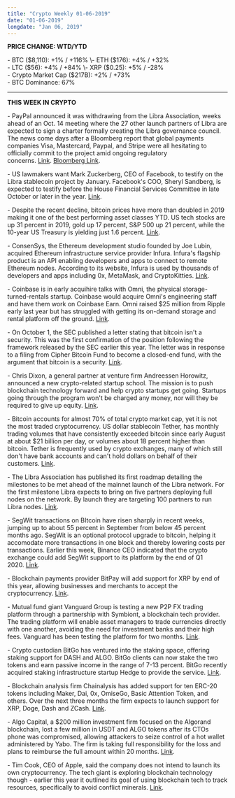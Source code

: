 ```yaml
---
title: "Crypto Weekly 01-06-2019"
date: "01-06-2019"
longdate: "Jan 06, 2019"
---
```


**PRICE CHANGE: WTD/YTD**

\- BTC ($8,110): +1% / +116%  
\- ETH ($176): +4% / +32%  
\- LTC ($56): +4% / +84%  
\- XRP ($0.25): +5% / -28%  
\- Crypto Market Cap ($217B): +2% / +73%  
\- BTC Dominance: 67%



---

**THIS WEEK IN CRYPTO**

\- PayPal announced it was withdrawing from the Libra Association, weeks ahead of an Oct. 14 meeting where the 27 other launch partners of Libra are expected to sign a charter formally creating the Libra governance council. The news come days after a Bloomberg report that global payments companies Visa, Mastercard, Paypal, and Stripe were all hesitating to officially commit to the project amid ongoing regulatory concerns. [Link](https://www.theverge.com/2019/10/4/20899310/facebook-libra-paypal-online-currency-payment-system-cryptocurrency). [Bloomberg Link](https://www.bloomberg.com/news/articles/2019-10-01/facebook-libra-payments-partners-waver-on-cryptocurrency-support).   
  
\- US lawmakers want Mark Zuckerberg, CEO of Facebook, to testify on the Libra stablecoin project by January. Facebook's COO, Sheryl Sandberg, is expected to testify before the House Financial Services Committee in late October or later in the year. [Link](https://uk.reuters.com/article/us-facebook-cryptocurrency/u-s-house-panel-wants-facebooks-zuckerberg-to-testify-on-libra-by-january-idUKKBN1WJ05F).   
  
\- Despite the recent decline, bitcoin prices have more than doubled in 2019 making it one of the best performing asset classes YTD. US tech stocks are up 31 percent in 2019, gold up 17 percent, S&P 500 up 21 percent, while the 10-year US Treasury is yielding just 1.6 percent. [Link](https://www.coindesk.com/bitcoin-is-2019s-best-performing-asset-even-after-recent-price-downturn).   
  
\- ConsenSys, the Ethereum development studio founded by Joe Lubin, acquired Ethereum infrastructure service provider Infura. Infura's flagship product is an API enabling developers and apps to connect to remote Ethereum nodes. According to its website, Infura is used by thousands of developers and apps including 0x, MetaMask, and CryptoKitties. [Link](https://blog.infura.io/infura-has-officially-been-acquired-by-consensys-e6ac5d27afa).   
  
\- Coinbase is in early acquihire talks with Omni, the physical storage-turned-rentals startup. Coinbase would acquire Omni's engineering staff and have them work on Coinbase Earn. Omni raised $25 million from Ripple early last year but has struggled with getting its on-demand storage and rental platform off the ground. [Link](https://techcrunch.com/2019/10/04/omni/).   
  
\- On October 1, the SEC published a letter stating that bitcoin isn't a security. This was the first confirmation of the position following the framework released by the SEC earlier this year. The letter was in response to a filing from Cipher Bitcoin Fund to become a closed-end fund, with the argument that bitcoin is a security. [Link](https://www.theblockcrypto.com/post/42174/bitcoin-isnt-a-security-according-to-sec-staff).   
  
\- Chris Dixon, a general partner at venture firm Andreessen Horowitz, announced a new crypto-related startup school. The mission is to push blockchain technology forward and help crypto startups get going. Startups going through the program won't be charged any money, nor will they be required to give up equity. [Link](https://pages.a16z.com/Crypto-Startup-School-2019_LP-v-2.html).   
  
\- Bitcoin accounts for almost 70% of total crypto market cap, yet it is not the most traded cryptocurrency. US dollar stablecoin Tether, has monthly trading volumes that have consistently exceeded bitcoin since early August at about $21 billion per day, or volumes about 18 percent higher than bitcoin. Tether is frequently used by crypto exchanges, many of which still don't have bank accounts and can't hold dollars on behalf of their customers. [Link](https://www.bloomberg.com/news/articles/2019-10-01/tether-not-bitcoin-likely-the-world-s-most-used-cryptocurrency).   
  
\- The Libra Association has published its first roadmap detailing the milestones to be met ahead of the mainnet launch of the Libra network. For the first milestone Libra expects to bring on five partners deploying full nodes on the network. By launch they are targeting 100 partners to run Libra nodes. [Link](https://developers.libra.org/blog/2019/10/02/libra-developer-update/?sf220613563=1).   
  
\- SegWit transactions on BItcoin have risen sharply in recent weeks, jumping up to about 55 percent in September from below 45 percent months ago. SegWit is an optional protocol upgrade to bitcoin, helping it accomodate more transactions in one block and thereby lowering costs per transactions. Earlier this week, Binance CEO indicated that the crypto exchange could add SegWit support to its platform by the end of Q1 2020. [Link](https://www.theblockcrypto.com/linked/42041/segwit-transactions-on-bitcoin-network-have-risen-sharply-in-september).   
  
\- Blockchain payments provider BitPay will add support for XRP by end of this year, allowing businesses and merchants to accept the cryptocurrency. [Link](https://www.theblockcrypto.com/linked/41770/bitpay-to-add-support-for-xrp-cryptocurrency-later-this-year).   
  
\- Mutual fund giant Vanguard Group is testing a new P2P FX trading platform through a partnership with Symbiont, a blockchain tech provider. The trading platform will enable asset managers to trade currencies directly with one another, avoiding the need for investment banks and their high fees. Vanguard has been testing the platform for two months. [Link](https://www.bloomberg.com/news/articles/2019-10-03/vanguard-to-challenge-banks-grip-on-6-trillion-currency-market).    
  
\- Crypto custodian BitGo has ventured into the staking space, offering staking support for DASH and ALGO. BitGo clients can now stake the two tokens and earn passive income in the range of 7-13 percent. BitGo recently acquired staking infrastructure startup Hedge to provide the service. [Link](https://www.theblockcrypto.com/linked/41934/bitgo-enters-into-staking-space-offering-up-to-13-annual-returns).   
  
\- Blockchain analysis firm Chainalysis has added support for ten ERC-20 tokens including Maker, Dai, 0x, OmiseGo, Basic Attention Token, and others. Over the next three months the firm expects to launch support for XRP, Doge, Dash and ZCash. [Link](https://www.theblockcrypto.com/post/41844/chainalysis-to-add-support-for-xrp-zcash-dash-and-seven-other-erc-20-tokens-including-dai-and-0x).   
  
\- Algo Capital, a $200 million investment firm focused on the Algorand blockchain, lost a few million in USDT and ALGO tokens after its CTOs phone was compromised, allowing attackers to seize control of a hot wallet administered by Yabo. The firm is taking full responsibility for the loss and plans to reimburse the full amount within 20 months. [Link](https://www.coindesk.com/algo-capital-loses-crypto-funds-after-ctos-phone-is-hacked).   
  
\- Tim Cook, CEO of Apple, said the company does not intend to launch its own cryptocurrency. The tech giant is exploring blockchain technology though - earlier this year it outlined its goal of using blockchain tech to track resources, specifically to avoid conflict minerals. [Link](https://www.theblockcrypto.com/linked/42009/apple-has-no-plans-to-launch-cryptocurrency-says-ceo-tim-cook).